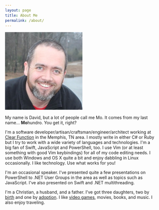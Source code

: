 ```yaml
---
layout: page
title: About Me
permalink: /about/
---
```


<img src="/images/me.jpg" alt="It's a picture of me." class="photo" />

My name is David, but a lot of people call me Mo. It comes from my last
name... **Mo**hundro. You get it, right?

I'm a software developer/artisan/craftsman/engineer/architect working at [Clear
Function](http://clearfunction.com/) in the Memphis, TN area. I mostly write in
either C# or Ruby but I try to work with a wide variety of languages and
technologies. I'm a big fan of Swift, JavaScript and PowerShell, too.  I use
Vim (or at least something with good Vim keybindings) for all of my code
editing needs. I use both Windows and OS X quite a bit and enjoy dabbling in
Linux occasionally. I like technology.  Use what works for you!

I'm an occasional speaker. I've presented quite a few presentations on
PowerShell to .NET User Groups in the area as well as topics such as
JavaScript. I've also presented on Swift and .NET multithreading.

I'm a Christian, a husband, and a father. I've got three daughters, two by
[birth](/blog/2011/06/24/introducing-daila-joy/) and one by
[adoption](/blog/2014/04/01/adoption-and-my-second-daughter/). I like
[video games](http://doctormo.tumblr.com/), movies, books, and
music. I also enjoy traveling.
